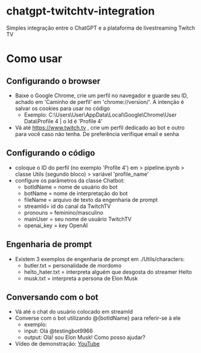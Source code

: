 # chatgpt-twitchtv-integration

Simples integração entre o ChatGPT e a plataforma de livestreaming Twitch TV

# Como usar
## Configurando o browser
- Baixe o Google Chrome, crie um perfil no navegador e guarde seu ID, achado em 'Caminho de perfil' em 'chrome://version/'. A intenção é salvar os cookies para usar no código
  - Exemplo: C:\Users\User\AppData\Local\Google\Chrome\User Data\Profile 4 | o Id é 'Profile 4'
- Vá até https://www.twitch.tv , crie um perfil dedicado ao bot e outro para você caso não tenha. De preferência verifique email e senha

## Configurando o código
- coloque o ID do perfil (no exemplo 'Profile 4') em > pipeline.ipynb > classe Utils (segundo bloco) > variável 'profile_name'
- configure os parâmetros da classe Chatbot:
  - botIdName = nome de usuário do bot
  - botName = nome de interpretação do bot
  - fileName = arquivo de texto da engenharia de prompt
  - streamId= id do canal da TwitchTV
  - pronouns = feminino/masculino
  - mainUser = seu nome de usuário TwitchTV
  - openai_key = key OpenAI
 
## Engenharia de prompt
- Existem 3 exemplos de engenharia de prompt em ./Utils/characters:
  - butler.txt = personalidade de mordomo
  - helto_hater.txt = interpreta alguém que desgosta do streamer Helto
  - musk.txt = interpreta a persona de Elon Musk
 
## Conversando com o bot
- Vá até o chat do usuário colocado em streamId
- Converse com o bot utilizando @{botIdName} para referir-se à ele
  - exemplo:
  - input: Olá @testingbot9966
  - output: Olá! sou Elon Musk! Como posso ajudar?
- Vídeo de demonstração: [YouTube](https://www.youtube.com/watch?v=xRfKNiUCWTg)
